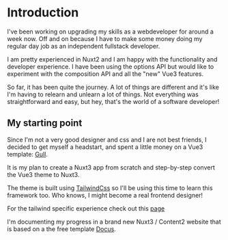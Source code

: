 # Introduction

I've been working on upgrading my skills as a webdeveloper for around a week now. Off and on because I have to make some money doing my regular day job as an independent fullstack developer.

I am pretty experienced in Nuxt2 and I am happy with the functionality and developer experience. 
I have been using the options API but would like to experiment with the composition API and all the "new" Vue3 features.

So far, it has been quite the journey. A lot of things are different and it's like I'm having to relearn and unlearn a lot of things.
Not everything was straightforward and easy, but hey, that's the world of a software developer!

## My starting point

Since I'm not a very good designer and css and I are not best friends, I decided to get myself a headstart, and spent a little money on a Vue3 template: [Gull](https://themeforest.net/item/gull-vuejs-admin-dashboard-template/24497287).

It is my plan to create a Nuxt3 app from scratch and step-by-step convert the Vue3 theme to Nuxt3. 

The theme is built using [TailwindCss](https://tailwindcss.com/) so I'll be using this time to learn this framework too. Who knows, I might become a real frontend designer!

For the tailwind specific experience check out this [page](/tailwind)

I'm documenting my progress in a brand new Nuxt3 / Content2 website that is based on a the free template [Docus](https://docus.dev).

